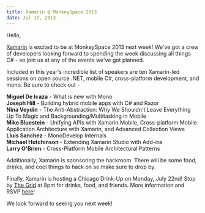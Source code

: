 ```yaml
---
title: Xamarin @ MonkeySpace 2013
date: Jul 17, 2013
---
```


Hello, 

[Xamarin](http://xamarin.com) is excited to be at MonkeySpace 2013 next week! We've got a crew of developers looking forward to spending the week discussing all things C# - so join us at any of the events we've got planned.

Included in this year's incredible list of speakers are ten Xamarin-led sessions on open source .NET, mobile C#, cross-platform development, and mono.  Be sure to check out -

**Miguel De Icaza** - What is new with Mono  
**Joseph Hill** - Building hybrid mobile apps with C# and Razor  
**Nina Veydin** - The Anti-Abstraction: Why We Shouldn't Leave Everything Up To Magic and Backgrounding/Multitasking in Mobile  
**Mike Bluestein** - Unifying APIs with Xamarin.Mobile, Cross-platform Mobile Application Architecture with Xamarin, and Advanced Collection Views  
**Lluis Sanchez** - MonoDevelop Internals  
**Michael Hutchinson** - Extending Xamarin Studio with Add-ins  
**Larry O'Brien** - Cross-Platform Mobile Architectural Patterns

Additionally, Xamarin is sponsoring the hackroom.  There will be some food, drinks, and cool things to hack on so make sure to drop by.

Finally, Xamarin is hosting a Chicago Drink-Up on Monday, July 22nd!  Stop by [The Grid](http://thegridchicago.com/) at 8pm for drinks, food, and friends.  More information and RSVP [here](http://resources.xamarin.com/chicago_drinkup.html)!

We look forward to seeing you next week!